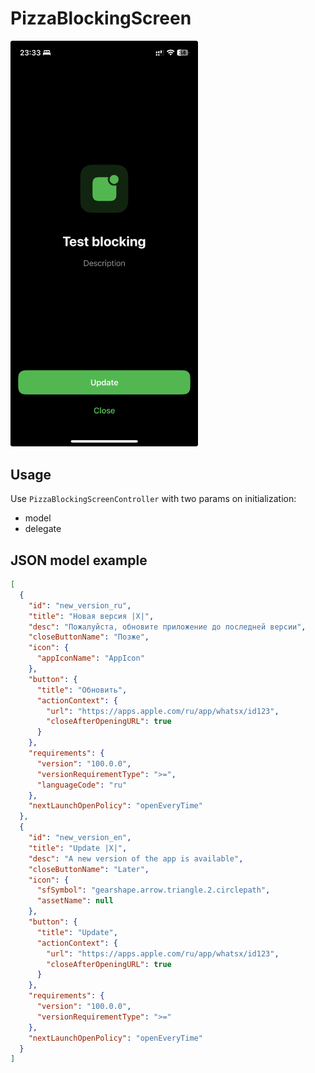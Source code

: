 # PizzaBlockingScreen

<img src="../Resources/Libs/PizzaBlockingScreen/example.jpeg" width=300>

## Usage

Use `PizzaBlockingScreenController` with two params on initialization:
- model
- delegate

## JSON model example

```json
[
  {
    "id": "new_version_ru",
    "title": "Новая версия |X|",
    "desc": "Пожалуйста, обновите приложение до последней версии",
    "closeButtonName": "Позже",
    "icon": {
      "appIconName": "AppIcon"
    },
    "button": {
      "title": "Обновить",
      "actionContext": {
        "url": "https://apps.apple.com/ru/app/whatsx/id123",
        "closeAfterOpeningURL": true
      }
    },
    "requirements": {
      "version": "100.0.0",
      "versionRequirementType": ">=",
      "languageCode": "ru"
    },
    "nextLaunchOpenPolicy": "openEveryTime"
  },
  {
    "id": "new_version_en",
    "title": "Update |X|",
    "desc": "A new version of the app is available",
    "closeButtonName": "Later",
    "icon": {
      "sfSymbol": "gearshape.arrow.triangle.2.circlepath",
      "assetName": null
    },
    "button": {
      "title": "Update",
      "actionContext": {
        "url": "https://apps.apple.com/ru/app/whatsx/id123",
        "closeAfterOpeningURL": true
      }
    },
    "requirements": {
      "version": "100.0.0",
      "versionRequirementType": ">="
    },
    "nextLaunchOpenPolicy": "openEveryTime"
  }
]
```

